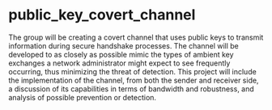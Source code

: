 # public_key_covert_channel
The group will be creating a covert channel that uses public keys to transmit information during secure handshake processes. The channel will be developed to as closely as possible mimic the types of ambient key exchanges a network administrator might expect to see frequently occurring, thus minimizing the threat of detection. This project will include the implementation of the channel, from both the sender and receiver side, a discussion of its capabilities in terms of bandwidth and robustness, and analysis of possible prevention or detection.
